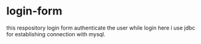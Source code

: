 # login-form
this respository login form authenticate the user while login here i use jdbc for establishing connection with mysql.
